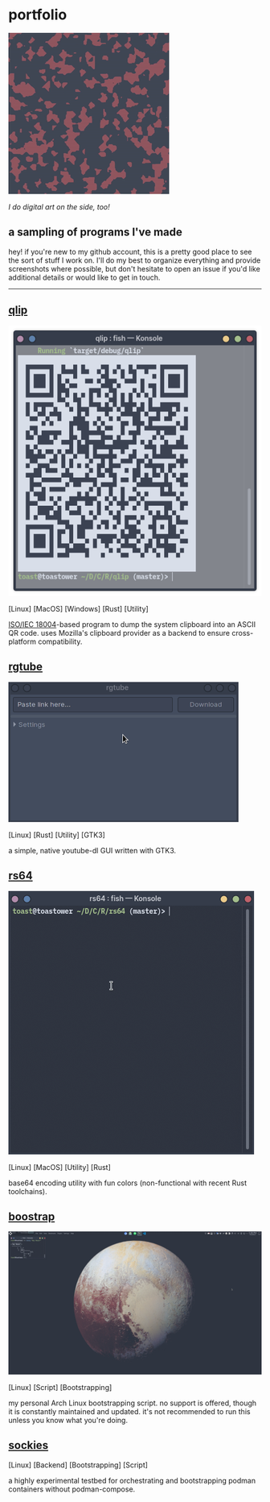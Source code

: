 # portfolio
![I do digital art, too!](resources/noise.gif)

*I do digital art on the side, too!*

## a sampling of programs I've made 

hey! if you're new to my github account, this is a pretty good place to see the sort of stuff I work on. I'll do my best to organize everything and provide screenshots where possible, but don't hesitate to open an issue if you'd like additional details or would like to get in touch.

---

## [qlip](https://github.com/toasterrepairman/qlip)
![qlip](resources/qlip.png)

[Linux] [MacOS] [Windows] [Rust] [Utility]

[ISO/IEC 18004](https://www.iso.org/standard/62021.html)-based program to dump the system clipboard into an ASCII QR code. uses Mozilla's clipboard provider as a backend to ensure cross-platform compatibility. 

## [rgtube](https://github.com/toasterrepairman/rgtube)
![rgtube](resources/rgtube.gif)

[Linux] [Rust] [Utility] [GTK3]

a simple, native youtube-dl GUI written with GTK3.

## [rs64](https://github.com/toasterrepairman/rs64)
![rs64](resources/rs64.gif)

[Linux] [MacOS] [Utility] [Rust]

base64 encoding utility with fun colors (non-functional with recent Rust toolchains).

## [boostrap](https://github.com/toasterrepairman/boostrap)
![boostrap](resources/boostrap.png)

[Linux] [Script] [Bootstrapping]

my personal Arch Linux bootstrapping script. no support is offered, though it is constantly maintained and updated. it's not recommended to run this unless you know what you're doing.

## [sockies](https://github.com/toasterrepairman/sockies)
[Linux] [Backend] [Bootstrapping] [Script]

a highly experimental testbed for orchestrating and bootstrapping podman containers without podman-compose.